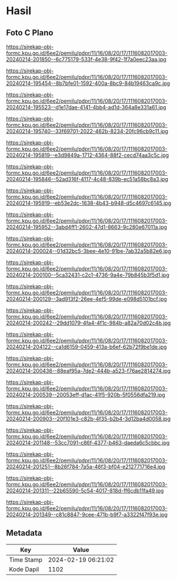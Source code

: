 # Hasil

## Foto C Plano

https://sirekap-obj-formc.kpu.go.id/6ee2/pemilu/pdpr/11/16/08/20/17/1116082017003-20240214-201850--6c775179-533f-4e38-9f42-1f7a0eec23aa.jpg

https://sirekap-obj-formc.kpu.go.id/6ee2/pemilu/pdpr/11/16/08/20/17/1116082017003-20240214-195454--8b7bfe01-1592-400a-8bc9-84b19463ca9c.jpg

https://sirekap-obj-formc.kpu.go.id/6ee2/pemilu/pdpr/11/16/08/20/17/1116082017003-20240214-195523--d1e17dae-4141-4bb4-ad1d-364a8e331a61.jpg

https://sirekap-obj-formc.kpu.go.id/6ee2/pemilu/pdpr/11/16/08/20/17/1116082017003-20240214-195740--33f69701-2022-462b-8234-20fc96cb9c11.jpg

https://sirekap-obj-formc.kpu.go.id/6ee2/pemilu/pdpr/11/16/08/20/17/1116082017003-20240214-195819--e3d9849a-1712-4364-88f2-cecd74aa3c5c.jpg

https://sirekap-obj-formc.kpu.go.id/6ee2/pemilu/pdpr/11/16/08/20/17/1116082017003-20240214-195846--52ad316f-4117-4c48-839b-ec51a58bc8a3.jpg

https://sirekap-obj-formc.kpu.go.id/6ee2/pemilu/pdpr/11/16/08/20/17/1116082017003-20240214-195919--eb53e2dc-1638-4b43-b948-d5c4697c6145.jpg

https://sirekap-obj-formc.kpu.go.id/6ee2/pemilu/pdpr/11/16/08/20/17/1116082017003-20240214-195952--3abd4ff1-2602-47d1-8663-9c280e67011a.jpg

https://sirekap-obj-formc.kpu.go.id/6ee2/pemilu/pdpr/11/16/08/20/17/1116082017003-20240214-200024--01d32bc5-3bee-4e10-91be-7ab32a5b82e6.jpg

https://sirekap-obj-formc.kpu.go.id/6ee2/pemilu/pdpr/11/16/08/20/17/1116082017003-20240214-200100--5ca32431-c2c1-4736-9a4e-79b845b3f5d1.jpg

https://sirekap-obj-formc.kpu.go.id/6ee2/pemilu/pdpr/11/16/08/20/17/1116082017003-20240214-200129--3ad913f2-26ee-4ef5-99de-e098d5101bcf.jpg

https://sirekap-obj-formc.kpu.go.id/6ee2/pemilu/pdpr/11/16/08/20/17/1116082017003-20240214-200242--29dd1079-4fa4-4f1c-984b-a82a70d02c4b.jpg

https://sirekap-obj-formc.kpu.go.id/6ee2/pemilu/pdpr/11/16/08/20/17/1116082017003-20240214-204122--ca1d6159-0459-413a-b6ef-62b72f9be1de.jpg

https://sirekap-obj-formc.kpu.go.id/6ee2/pemilu/pdpr/11/16/08/20/17/1116082017003-20240214-200436--88eaf95a-7de2-444b-a523-f76ae2814274.jpg

https://sirekap-obj-formc.kpu.go.id/6ee2/pemilu/pdpr/11/16/08/20/17/1116082017003-20240214-200539--20053eff-d1ac-41f5-920b-5f0556dfa219.jpg

https://sirekap-obj-formc.kpu.go.id/6ee2/pemilu/pdpr/11/16/08/20/17/1116082017003-20240214-200903--20f101e3-c82b-4f35-b2b4-3d12ba4d0058.jpg

https://sirekap-obj-formc.kpu.go.id/6ee2/pemilu/pdpr/11/16/08/20/17/1116082017003-20240214-201148--53cc7091-c86f-4377-b463-daeda6c5cbbc.jpg

https://sirekap-obj-formc.kpu.go.id/6ee2/pemilu/pdpr/11/16/08/20/17/1116082017003-20240214-201251--8b26f784-7a5a-46f3-bf04-e212771716e4.jpg

https://sirekap-obj-formc.kpu.go.id/6ee2/pemilu/pdpr/11/16/08/20/17/1116082017003-20240214-201311--22b65590-5c54-4017-818d-ff6cdb11fa49.jpg

https://sirekap-obj-formc.kpu.go.id/6ee2/pemilu/pdpr/11/16/08/20/17/1116082017003-20240214-201349--c81c8847-9cee-471b-b9f7-a3322f47f93e.jpg


## Metadata

| Key        | Value               |
| ---------- | ------------------- |
| Time Stamp | 2024-02-19 06:21:02 |
| Kode Dapil | 1102                |



